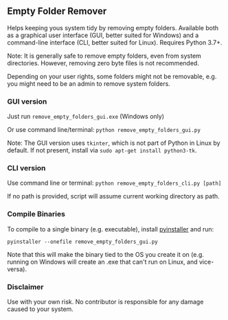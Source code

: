 ## Empty Folder Remover

Helps keeping yous system tidy by removing empty folders. Available both as a graphical user interface (GUI, better suited for Windows) and a command-line interface (CLI, better suited for Linux). Requires Python 3.7+.

Note: It is generally safe to remove empty folders, even from system directories. However, removing zero byte files is not recommended.

Depending on your user rights, some folders might not be removable, e.g. you might need to be an admin to remove system folders.

### GUI version

Just run `remove_empty_folders_gui.exe` (Windows only)

Or use command line/terminal: `python remove_empty_folders_gui.py`

Note: The GUI version uses `tkinter`, which is not part of Python in Linux by default. If not present, install via `sudo apt-get install python3-tk`.

### CLI version

Use command line or terminal: `python remove_empty_folders_cli.py [path]`

If no path is provided, script will assume current working directory as path.

### Compile Binaries
To compile to a single binary (e.g. executable), install [pyinstaller](https://pypi.org/project/PyInstaller/) and run:

`pyinstaller --onefile remove_empty_folders_gui.py`

Note that this will make the binary tied to the OS you create it on (e.g. running on Windows will create an .exe that can't run on Linux, and vice-versa).


### Disclaimer
Use with your own risk. No contributor is responsible for any damage caused to your system.
